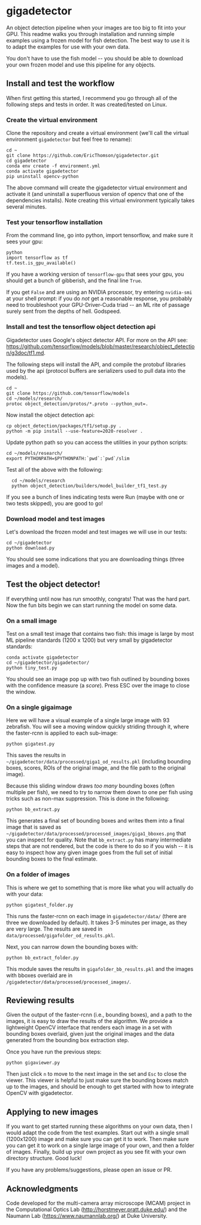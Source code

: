 # gigadetector
An object detection pipeline when your images are too big to fit into your GPU. This readme walks you through installation and running simple examples using a frozen model for fish detection. The best way to use it is to adapt the examples for use with your own data.

You don't have to use the fish model -- you should be able to download your own frozen model and use this pipeline for any objects.

## Install and test the workflow
When first getting this started, I recommend you go through all of the following steps and tests in order. It was created/tested on Linux.

### Create the virtual environment
Clone the repository and create a virtual environment (we'll call the virtual environment `gigadetector` but feel free to rename):

    cd ~
    git clone https://github.com/EricThomson/gigadetector.git
    cd gigadetector
    conda env create -f environment.yml
    conda activate gigadetector
    pip uninstall opencv-python

The above command will create the gigadetector virtual environment and activate it (and uninstall a superfluous version of opencv that one of the dependencies installs).  Note creating this virtual environment typically takes several minutes.

### Test your tensorflow installation
From the command line, go into python, import tensorflow, and make sure it sees your gpu:

    python
    import tensorflow as tf
    tf.test.is_gpu_available()

If you have a working version of `tensorflow-gpu` that sees your gpu, you should get a bunch of gibberish, and the final line `True`.

If you get `False` and are using an NVIDIA processor, try entering `nvidia-smi` at your shell prompt: if you do *not* get a reasonable response, you probably need to troubleshoot your GPU-Driver-Cuda triad -- an ML rite of passage surely sent from the depths of hell. Godspeed.

### Install and test the tensorflow object detection api
Gigadetector uses Google's object detector API. For more on the API see:
 https://github.com/tensorflow/models/blob/master/research/object_detection/g3doc/tf1.md.

 The following steps will install the API, and compile the protobuf libraries used by the api (protocol buffers are serializers used to pull data into the models).

    cd ~
    git clone https://github.com/tensorflow/models
    cd ~/models/research/
    protoc object_detection/protos/*.proto --python_out=.

Now install the object detection api:

    cp object_detection/packages/tf1/setup.py .
    python -m pip install --use-feature=2020-resolver .

Update python path so you can access the utilities in your python scripts:

    cd ~/models/research/
    export PYTHONPATH=$PYTHONPATH:`pwd`:`pwd`/slim

Test all of the above with the following:

      cd ~/models/research
      python object_detection/builders/model_builder_tf1_test.py

If you see a bunch of lines indicating tests were Run (maybe with one or two tests skipped), you are good to go!

### Download model and test images
Let's download the frozen model and test images we will use in our tests:

    cd ~/gigadetector
    python download.py

You should see some indications that you are downloading things (three images and a model).

## Test the object detector!
If everything until now has run smoothly, congrats! That was the hard part. Now the fun bits begin we can start running the model on some data.

### On a small image
Test on a small test image that contains two fish: this image is large by most ML pipeline standards (1200 x 1200) but very small by gigadetector standards:

    conda activate gigadetector
    cd ~/gigadetector/gigadetector/
    python tiny_test.py

You should see an image pop up with two fish outlined by bounding boxes with the confidence measure (a *score*). Press ESC over the image to close the window.

### On a single gigaimage
Here we will have a visual example of a single large image with 93 zebrafish. You will see a moving window quickly striding through it, where the faster-rcnn is applied to each sub-image:

    python gigatest.py

This saves the results in `~/gigadetector/data/processed/giga1_od_results.pkl` (including bounding boxes, scores, ROIs of the original image, and the file path to the original image).

Because this sliding window draws *too many* bounding boxes (often multiple per fish), we need to try to narrow them down to one per fish using tricks such as non-max suppression. This is done in the following:

    python bb_extract.py

This generates a final set of bounding boxes and writes them into a final image that is saved as `~/gigadetector/data/processed/processed_images/giga1_bboxes.png` that you can inspect for quality. Note that `bb_extract.py` has many intermediate steps that are not rendered, but the code is there to do so if you wish -- it is easy to inspect how any given image goes from the full set of initial bounding boxes to the final estimate.


### On a folder of images
This is where we get to something that is more like what you will actually do with your data:

    python gigatest_folder.py

This runs the faster-rcnn on each image in `gigadetector/data/` (there are three we downloaded by default). It takes 3-5 minutes per image, as they are very large. The results are saved in `data/processed/gigafolder_od_results.pkl`.

Next, you can narrow down the bounding boxes with:

    python bb_extract_folder.py

This module saves the results in `gigafolder_bb_results.pkl` and the images with bboxes overlaid are in `/gigadetector/data/processed/processed_images/`.

## Reviewing results
Given the output of the faster-rcnn (i.e., bounding boxes), and a path to the images, it is easy to draw the results of the algorithm. We provide a lightweight OpenCV interface that renders each image in a set with bounding boxes overlaid, given just the original images and the data generated from the bounding box extraction step.

Once you have run the previous steps:

    python gigaviewer.py

Then just click `n` to move to the next image in the set and `Esc` to close the viewer. This viewer is helpful to just make sure the bounding boxes match up to the images, and should be enough to get started with how to integrate OpenCV with gigadetector.

## Applying to new images
If you want to get started running these algorithms on your own data, then I would adapt the code from the test examples. Start out with a single small (1200x1200) image and make sure you can get it to work. Then make sure you can get it to work on a single large image of your own, and then a folder of images. Finally, build up your own project as you see fit with your own directory structure. Good luck!

If you have any problems/suggestions, please open an issue or PR.

## Acknowledgments
Code developed for the multi-camera array microscope (MCAM) project in the Computational Optics Lab (http://horstmeyer.pratt.duke.edu/) and the Naumann Lab (https://www.naumannlab.org/) at Duke University.
